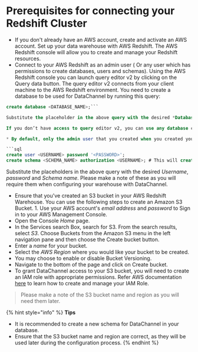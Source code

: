 # Prerequisites for connecting your Redshift Cluster

* If you don't already have an AWS account, create and activate an AWS account. Set up your data warehouse with AWS Redshift. The AWS Redshift console will allow you to create and manage your Redshift resources.
* Connect to your AWS Redshift as an admin user ( Or any user which has permissions to create databases, users and schemas). Using the AWS Redshift console you can launch query editor v2 by clicking on the Query data button. The query editor v2 connects from your client machine to the AWS Redshift environment. You need to create a database to be used for DataChannel by running this query:

````sql
create database <DATABASE_NAME>;```

Substitute the placeholder in the above query with the desired *Database name*. You may choose any name  for your Database but keep in mind that the Database name should be 1-64 characters. Valid characters are lowercase alphanumeric characters. This database is where DataChannel will actually create tables, load data, and run queries.

If you don’t have access to query editor v2, you can use any database client ( E.g Dbeaver) to connect to your redshift and run the same queries.

* By default, only the admin user that you created when you created your AWS Account has access to the resources that you have created. Thus, to grant DataChannel access to your resources you will need to create a new user. At the time of creating a new DataChannel user, you will need to specify a name  and a password for this new user. The password for the user must have 8–64 characters, and it must include at least one uppercase letter, one lowercase letter, and one numeral. A database comprises one or more schemas which contain tables and other database objects. Schemas help to organize database objects into logical groups so that their management becomes easier. So, on running this query using the Query Editor v2/ your Database Client,  you can connect to this database and create a new user and schema.Substitute the placeholder in the above query with the desired Database name.

```sql
create user <USERNAME> password '<PASSWORD>';
create schema <SCHEMA_NAME> authorization <USERNAME>; # This will create and give ownership of the schema to this user
````

Substitute the placeholders in the above query with the desired _Username_, _password_ and _Schema name_. Please make a note of these as you will require them when configuring your warehouse with DataChannel.

* Ensure that you've created an S3 bucket in your AWS Redshift Warehouse. You can use the following steps to create an Amazon S3 Bucket. 1. Use your AWS account's _email address_ and _password_ to Sign in to your AWS Management Console.
* Open the Console _Home_ page.
* In the Services search Box, search for S3. From the search results, select _S3_. Choose Buckets from the Amazon S3 menu in the left navigation pane and then choose the Create bucket button.
* Enter a _name_ for your bucket.&#x20;
* Select the _AWS Region_ where you would like your bucket to be created.
* You may choose to enable or disable Bucket Versioning.
* Navigate to the bottom of the page and click on Create bucket.
* To grant DataChannel access to your S3 bucket, you will need to create an IAM role with appropriate permissions. Refer AWS documentation [here](https://docs.aws.amazon.com/redshift/latest/gsg/rs-gsg-create-an-iam-role.html) to learn how to create and manage your IAM Role.

> Please make a note of the S3 bucket name and region as you will need them later.

{% hint style="info" %}
**Tips**

* It is recommended to create a new schema for DataChannel in your database.
* Ensure that the S3 bucket name and region are correct, as they will be used later during the configuration process.
{% endhint %}
